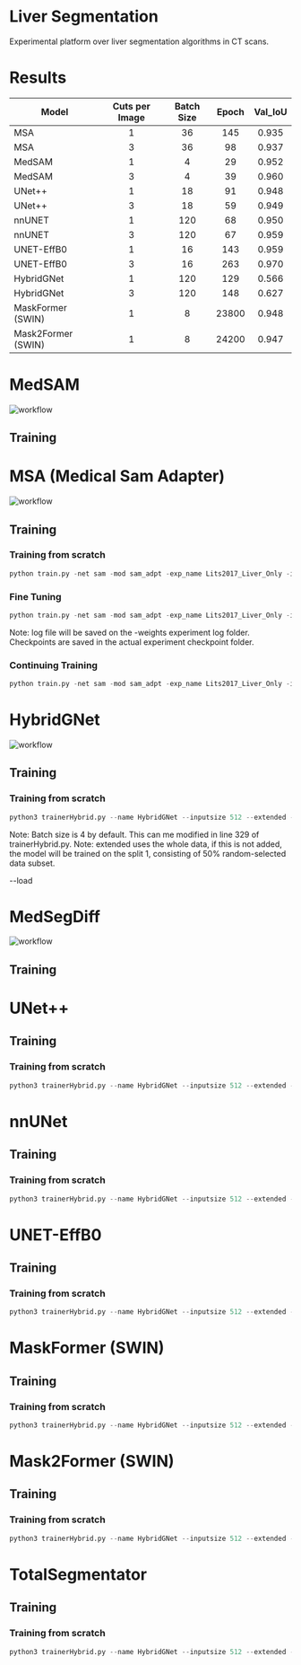 # Liver Segmentation
Experimental platform over liver segmentation algorithms in CT scans.

# Results

| Model      | Cuts per Image | Batch Size | Epoch | Val_IoU |
|------------|:--------------:|:----------:|:-----:|:-------:|
| MSA        |        1       |      36     |   145  |  0.935  |
| MSA        |        3       |      36     |   98   |   0.937 |
| MedSAM     |        1       |       4     |   29   |    0.952|
| MedSAM     |        3       |       4     |   39   |   0.960 |
| UNet++     |        1       |      18     |   91   |  0.948  |
| UNet++     |        3       |      18     |   59   | 0.949   |
| nnUNET     |        1       |      120    |   68   | 0.950   |
| nnUNET     |        3       |      120    |   67   |  0.959  |
| UNET-EffB0 |        1       |      16     |  143   |  0.959  |
| UNET-EffB0 |        3       |      16     |  263   |  0.970  |
| HybridGNet |        1       |      120    |  129   |   0.566 |
| HybridGNet |        3       |      120    |  148   |   0.627 |
| MaskFormer (SWIN) |     1    |  8        |      23800    |  0.948   |
| Mask2Former (SWIN) |    1    |  8       |      24200    |  0.947   |

# MedSAM

![workflow](MedSAM/assets/seg_demo.gif)

## Training

# MSA (Medical Sam Adapter)

![workflow](Medical-SAM-Adapter/figs/medsamadpt.jpeg)

## Training

### Training from scratch
``` python
python train.py -net sam -mod sam_adpt -exp_name Lits2017_Liver_Only -image_size 512 -dataset lits -data_path ../datasets/Lits/imgs_1ch/liver_only/ -in_channels 1 -b 4
```

### Fine Tuning
``` python
python train.py -net sam -mod sam_adpt -exp_name Lits2017_Liver_Only -image_size 512 -dataset lits -data_path ../datasets/Lits/imgs_1ch/liver_only/ -in_channels 1 -b 4 -weights ./checkpoint/checkpoint_best.pth
```

Note: log file will be saved on the -weights experiment log folder. Checkpoints are saved in the actual experiment checkpoint folder.

### Continuing Training
``` python
python train.py -net sam -mod sam_adpt -exp_name Lits2017_Liver_Only -image_size 512 -dataset lits -data_path ../datasets/Lits/imgs_1ch/liver_only/ -in_channels 1 -b 4 -epoch_ini 40 -weights ./checkpoint/checkpoint_best.pth
```

# HybridGNet

![workflow](HybridGNet/imgs/arquitecture.png)

## Training

### Training from scratch
``` python
python3 trainerHybrid.py --name HybridGNet --inputsize 512 --extended --epochs 100
```

Note: Batch size is 4 by default. This can me modified in line 329 of trainerHybrid.py.
Note: extended uses the whole data, if this is not added, the model will be trained on the split 1, consisting of 50% random-selected data subset.

--load

# MedSegDiff

![workflow](MedSegDiff/figs/medsegdiff_showcase.gif)

## Training

# UNet++

## Training

### Training from scratch
``` python
python3 trainerHybrid.py --name HybridGNet --inputsize 512 --extended --epochs 100
```

# nnUNet

## Training

### Training from scratch
``` python
python3 trainerHybrid.py --name HybridGNet --inputsize 512 --extended --epochs 100
```


# UNET-EffB0

## Training

### Training from scratch
``` python
python3 trainerHybrid.py --name HybridGNet --inputsize 512 --extended --epochs 100
```

# MaskFormer (SWIN)

## Training

### Training from scratch
``` python
python3 trainerHybrid.py --name HybridGNet --inputsize 512 --extended --epochs 100
```

# Mask2Former (SWIN)

## Training

### Training from scratch
``` python
python3 trainerHybrid.py --name HybridGNet --inputsize 512 --extended --epochs 100
```

# TotalSegmentator

## Training

### Training from scratch
``` python
python3 trainerHybrid.py --name HybridGNet --inputsize 512 --extended --epochs 100
```
